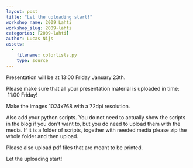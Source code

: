 ```yaml
---
layout: post
title: "Let the uploading start!"
workshop_name: 2009 Lahti
workshop_slug: 2009-lahti
categories: [2009-lahti]
author: Lucas Nijs
assets:
  -
    filename: colorlists.py
    type: source
---
```

Presentation will be at 13:00 Friday January 23th.

Please make sure that all your presentation material is uploaded in time:  11:00 Friday!

Make the images 1024x768 with a 72dpi resolution. 

Also add your python scripts. You do not need to actually show the scripts in the blog if you don't want to, but you do need to upload them with the media. If it is a folder of scripts, together with needed media please zip the whole folder and then upload.

Please also upload pdf files that are meant to be printed.

Let the uploading start!
